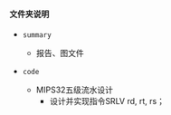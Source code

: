 #### 文件夹说明

- `summary`
    - 报告、图文件

- `code`
    - MIPS32五级流水设计
        - 设计并实现指令SRLV rd, rt, rs；

